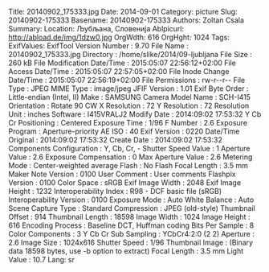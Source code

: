 Title: 20140902_175333.jpg
Date: 2014-09-01
Category: picture
Slug: 20140902-175333
Basename: 20140902-175333
Authors: Zoltan Csala
Summary:
Location: Љубљана, Словенија
Ablpicurl: http://abload.de/img/1dzw0.jpg
OrgWdth: 616
OrgHght: 1024
Tags:
ExifValues: ExifTool Version Number : 9.70
            File Name : 20140902_175333.jpg
            Directory : /home/slike/2014/09-ljubljana
            File Size : 260 kB
            File Modification Date/Time : 2015:05:07 22:56:12+02:00
            File Access Date/Time : 2015:05:07 22:57:05+02:00
            File Inode Change Date/Time : 2015:05:07 22:56:19+02:00
            File Permissions : rw-r--r--
            File Type : JPEG
            MIME Type : image/jpeg
            JFIF Version : 1.01
            Exif Byte Order : Little-endian (Intel, II)
            Make : SAMSUNG
            Camera Model Name : SCH-I415
            Orientation : Rotate 90 CW
            X Resolution : 72
            Y Resolution : 72
            Resolution Unit : inches
            Software : I415VRALJ2
            Modify Date : 2014:09:02 17:53:32
            Y Cb Cr Positioning : Centered
            Exposure Time : 1/96
            F Number : 2.6
            Exposure Program : Aperture-priority AE
            ISO : 40
            Exif Version : 0220
            Date/Time Original : 2014:09:02 17:53:32
            Create Date : 2014:09:02 17:53:32
            Components Configuration : Y, Cb, Cr, -
            Shutter Speed Value : 1
            Aperture Value : 2.6
            Exposure Compensation : 0
            Max Aperture Value : 2.6
            Metering Mode : Center-weighted average
            Flash : No Flash
            Focal Length : 3.5 mm
            Maker Note Version : 0100
            User Comment : User comments
            Flashpix Version : 0100
            Color Space : sRGB
            Exif Image Width : 2048
            Exif Image Height : 1232
            Interoperability Index : R98 - DCF basic file (sRGB)
            Interoperability Version : 0100
            Exposure Mode : Auto
            White Balance : Auto
            Scene Capture Type : Standard
            Compression : JPEG (old-style)
            Thumbnail Offset : 914
            Thumbnail Length : 18598
            Image Width : 1024
            Image Height : 616
            Encoding Process : Baseline DCT, Huffman coding
            Bits Per Sample : 8
            Color Components : 3
            Y Cb Cr Sub Sampling : YCbCr4:2:0 (2 2)
            Aperture : 2.6
            Image Size : 1024x616
            Shutter Speed : 1/96
            Thumbnail Image : (Binary data 18598 bytes, use -b option to extract)
            Focal Length : 3.5 mm
            Light Value : 10.7
Lang: sr

